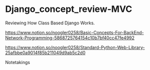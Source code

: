# Django_concept_review-MVC
Reviewing How Class Based Django Works.

https://www.notion.so/noogler0258/Basic-Concepts-For-BackEnd-Network-Programming-5868725764154c10b7bf40cc47fe4992

https://www.notion.so/noogler0258/Standard-Python-Web-Library-25afbbe0a9014f85b211049d9ab5c2d0

Notetakings
